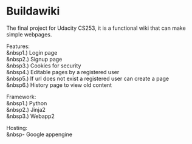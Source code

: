 Buildawiki
==========
The final project for Udacity CS253, it is a functional wiki that can make simple webpages.

Features:<br>
&nbsp1.) Login page<br>
&nbsp2.) Signup page<br>
&nbsp3.) Cookies for security<br>
&nbsp4.) Editable pages by a registered user<br>
&nbsp5.) If url does not exist a registered user can create a page<br>
&nbsp6.) History page to view old content<br>
  
  
Framework:<br>
&nbsp1.) Python<br>
&nbsp2.) Jinja2<br>
&nbsp3.) Webapp2<br>
  
Hosting:<br>
&nbsp- Google appengine<br>
  
